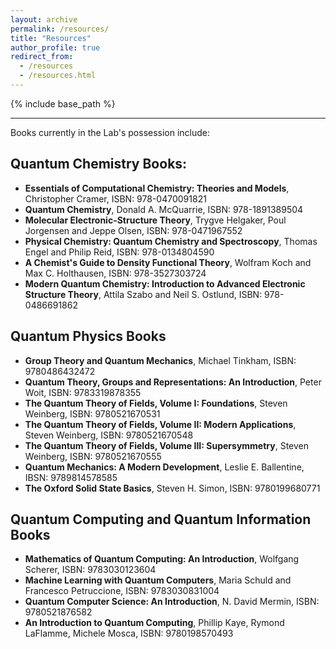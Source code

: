 ```yaml
---
layout: archive
permalink: /resources/
title: "Resources"
author_profile: true
redirect_from: 
  - /resources
  - /resources.html
---
```


{% include base_path %}

---

Books currently in the Lab's possession include: 


## Quantum Chemistry Books: 

- **Essentials of Computational Chemistry: Theories and Models**, Christopher Cramer, ISBN: 978-0470091821
- **Quantum Chemistry**, Donald A. McQuarrie, ISBN: 978-1891389504
- **Molecular Electronic-Structure Theory**, Trygve Helgaker, Poul Jorgensen and Jeppe Olsen, ISBN: 978-0471967552
- **Physical Chemistry: Quantum Chemistry and Spectroscopy**, Thomas Engel and Philip Reid, ISBN: 978-0134804590
- **A Chemist's Guide to Density Functional Theory**, Wolfram Koch and Max C. Holthausen, ISBN: 978-3527303724
- **Modern Quantum Chemistry: Introduction to Advanced Electronic Structure Theory**, Attila Szabo and Neil S. Ostlund, ISBN: 978-0486691862


## Quantum Physics Books

- **Group Theory and Quantum Mechanics**, Michael Tinkham, ISBN: 9780486432472
- **Quantum Theory, Groups and Representations: An Introduction**, Peter Woit, ISBN: 9783319878355
- **The Quantum Theory of Fields, Volume I: Foundations**, Steven Weinberg, ISBN: 9780521670531
- **The Quantum Theory of Fields, Volume II: Modern Applications**, Steven Weinberg, ISBN: 9780521670548
- **The Quantum Theory of Fields, Volume III: Supersymmetry**, Steven Weinberg, ISBN: 9780521670555
- **Quantum Mechanics: A Modern Development**, Leslie E. Ballentine, IBSN: 9789814578585
- **The Oxford Solid State Basics**, Steven H. Simon, ISBN: 9780199680771


## Quantum Computing and Quantum Information Books

- **Mathematics of Quantum Computing: An Introduction**, Wolfgang Scherer, ISBN: 9783030123604
- **Machine Learning with Quantum Computers**, Maria Schuld and Francesco Petruccione, ISBN: 9783030831004
- **Quantum Computer Science: An Introduction**, N. David Mermin, ISBN: 9780521876582
- **An Introduction to Quantum Computing**, Phillip Kaye, Rymond LaFlamme, Michele Mosca, ISBN: 9780198570493







